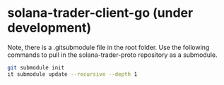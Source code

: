 # solana-trader-client-go (under development)

Note, there is a .gitsubmodule file in the root folder. Use the following commands to pull in the solana-trader-proto repository as a submodule.

```bash
git submodule init
it submodule update --recursive --depth 1
```
